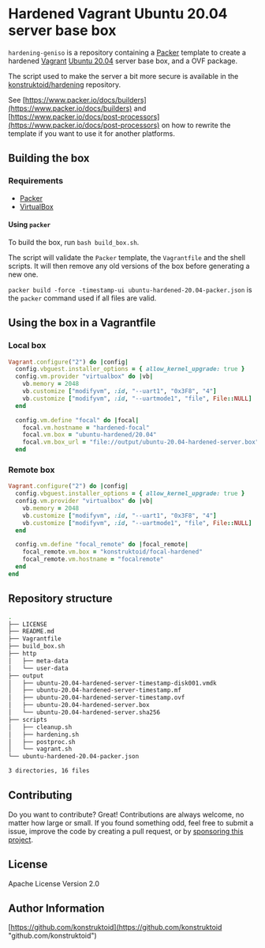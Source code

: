 # Hardened Vagrant Ubuntu 20.04 server base box

`hardening-geniso` is a repository containing a [Packer](https://www.packer.io/)
template to create a hardened [Vagrant](https://www.vagrantup.com/)
[Ubuntu 20.04](https://releases.ubuntu.com/focal/) server base box, and
a OVF package.

The script used to make the server a bit more secure is available in the
[konstruktoid/hardening](https://github.com/konstruktoid/hardening) repository.

See [https://www.packer.io/docs/builders](https://www.packer.io/docs/builders)
and [https://www.packer.io/docs/post-processors](https://www.packer.io/docs/post-processors)
on how to rewrite the template if you want to use it for another platforms.

## Building the box

### Requirements

- [Packer](https://www.packer.io/)
- [VirtualBox](https://www.virtualbox.org)

#### Using `packer`

To build the box, run `bash build_box.sh`.

The script will validate the `Packer` template, the `Vagrantfile` and the shell
scripts. It will then remove any old versions of the box before generating a new
one.

`packer build -force -timestamp-ui ubuntu-hardened-20.04-packer.json` is the
`packer` command used if all files are valid.

## Using the box in a Vagrantfile

### Local box

```ruby
Vagrant.configure("2") do |config|
  config.vbguest.installer_options = { allow_kernel_upgrade: true }
  config.vm.provider "virtualbox" do |vb|
    vb.memory = 2048
    vb.customize ["modifyvm", :id, "--uart1", "0x3F8", "4"]
    vb.customize ["modifyvm", :id, "--uartmode1", "file", File::NULL]
  end

  config.vm.define "focal" do |focal|
    focal.vm.hostname = "hardened-focal"
    focal.vm.box = "ubuntu-hardened/20.04"
    focal.vm.box_url = "file://output/ubuntu-20.04-hardened-server.box"
  end
```

### Remote box

```ruby
Vagrant.configure("2") do |config|
  config.vbguest.installer_options = { allow_kernel_upgrade: true }
  config.vm.provider "virtualbox" do |vb|
    vb.memory = 2048
    vb.customize ["modifyvm", :id, "--uart1", "0x3F8", "4"]
    vb.customize ["modifyvm", :id, "--uartmode1", "file", File::NULL]
  end

  config.vm.define "focal_remote" do |focal_remote|
    focal_remote.vm.box = "konstruktoid/focal-hardened"
    focal_remote.vm.hostname = "focalremote"
  end
end
```

## Repository structure

```sh
.
├── LICENSE
├── README.md
├── Vagrantfile
├── build_box.sh
├── http
│   ├── meta-data
│   └── user-data
├── output
│   ├── ubuntu-20.04-hardened-server-timestamp-disk001.vmdk
│   ├── ubuntu-20.04-hardened-server-timestamp.mf
│   ├── ubuntu-20.04-hardened-server-timestamp.ovf
│   ├── ubuntu-20.04-hardened-server.box
│   └── ubuntu-20.04-hardened-server.sha256
├── scripts
│   ├── cleanup.sh
│   ├── hardening.sh
│   ├── postproc.sh
│   └── vagrant.sh
└── ubuntu-hardened-20.04-packer.json

3 directories, 16 files
```

## Contributing

Do you want to contribute? Great! Contributions are always welcome,
no matter how large or small. If you found something odd, feel free to submit a
issue, improve the code by creating a pull request, or by
[sponsoring this project](https://github.com/sponsors/konstruktoid).

## License

Apache License Version 2.0

## Author Information

[https://github.com/konstruktoid](https://github.com/konstruktoid "github.com/konstruktoid")

